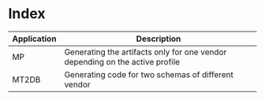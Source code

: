 # Index

| Application     | Description
| ----------------|--------------------------------------------------------------------------------|
| MP              | Generating the artifacts only for one vendor depending on the active profile   |
| MT2DB           | Generating code for two schemas of different vendor                            |